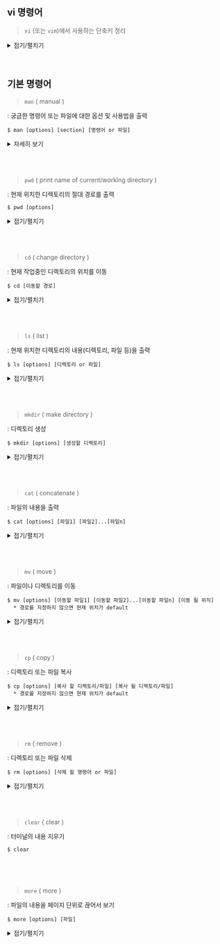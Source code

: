 ## vi 명령어
> `vi` (또는 `vim`)에서 사용하는 단축키 정리

<details><summary>접기/펼치기</summary>

- 모든 단축키는 `Esc 키`를 누른 `표준모드 진입 상태`에서 진행

1. `이동` 관련 단축키

    - 원하는 줄로 이동 :ㅤㅤ`: 줄 번호`ㅤㅤorㅤㅤ`줄 번호 G`

    - 파일의 맨 첫 줄로 이동 :ㅤㅤ `gg`

    - 파일의 맨 끝 줄로 이동 :ㅤㅤ`G`

    - 현재 줄의 첫 문자로 이동 :ㅤㅤ`^`ㅤㅤorㅤㅤ`Home 키`

    - 현재 줄의 마지막 문자로 이동 :ㅤㅤ`$`ㅤㅤorㅤㅤ`End 키`

<br>

2. `편집` 관련 단축키
   
    - 블록(영역) 지정:ㅤㅤ`v`

    - 멀티 커서 생성 :ㅤㅤ`Ctrl + v`ㅤㅤorㅤㅤ`Ctrl + q`

    - 복사 :ㅤㅤ`y`

    - 단어 잘라내기 :ㅤㅤ`x`

    - 블록 잘라내기 :ㅤㅤ`d`

    - 붙여넣기 :ㅤㅤ`p`

    - 되돌리기 :ㅤㅤ`u`

    - 앞으로가기 :ㅤㅤ`Ctrl + r`


</details><br><br>

## 기본 명령어
> `man`      ( manual )
<p>: 궁금한 명령어 또는 파일에 대한 옵션 및 사용법을 출력</p>

``` Linux
$ man [options] [section] [명령어 or 파일]
```
<details><summary>자세히 보기</summary>

``` Linux
* 사용법
  [Spacebar]: 한 페이지 밑으로 내려감
  [b]: 전 페이지로 올라감
  [화살표 위/아래]: 한 줄 단위로 이동
  [Enter]: 한 줄 밑으로 내림
  [k]: 한 줄 위로 올라감
  [h]: 도움말
  [/]+키워드: 키워드 검색 
  [q]: 나가기


* 주요 옵션
  -k : apropos(완전히 일치하지는 않아도 대략적으로 비슷한 단어)에 해당하는 메뉴얼 페이지 출력
  -f : 해당 키워드와 정확히 일치하는 메뉴얼 페이지 출력
  -w : 'man 키워드 실행 시 출력되는 메뉴얼 페이지'의 파일 경로를 출력
  -s : 특정 section을 지정할 때 사용, 보통 -s 입력안하고 '$ man 숫자 명령어'처럼 사용
```
</details>
<br><br><br>




>  `pwd` ( print name of current/working directory )
<p>: 현재 위치한 디렉토리의 절대 경로를 출력</p>

``` Linux
$ pwd [options]
```

<details><summary>접기/펼치기</summary>
  
``` Linux
* 사용 예시
  $ pwd
  >> /root/test

* 주요 옵션
  -L : 심볼릭 링크가 포함된 논리 경로 출력  (default)
  -P : 심볼릭 링크 없이 실제 물리 경로만 출력
```

</details><br><br><br>



> `cd`  ( change directory )
<p>: 현재 작업중인 디렉토리의 위치를 이동</p>

``` Linux
$ cd [이동할 경로]
```

<details><summary>접기/펼치기</summary>
  
``` Linux
* 사용법
  $ cd ..: 상위 디렉토리로 이동
  $ cd .: 현재 위치로 이동 (= 새로고침)
  $ cd -: 이전에 위치한 디렉토리로 이동 (= 뒤로가기)
  $ cd /: root 디렉토리로 이동
  $ cd ~: 홈 디렉토리로 이동
  $ cd .디렉토리: 숨겨진 디렉토리로 이동
```

</details><br><br><br>



> `ls`  ( list )
<p>: 현재 위치한 디렉토리의 내용(디렉토리, 파일 등)을 출력</p>

``` Linux
$ ls [options] [디렉토리 or 파일]
```

<details><summary>접기/펼치기</summary>

``` Linux
* 사용 예시
  $ ls
  >> test_script.sh

* 주요 옵션
  -l : 각 파일의 자세한 내용(모드, 링크 수, 소유자, 그룹, 크기(바이트), 최종 수정 시간) 출력   (ll 명령어와 동일)
      ex) $ ls -l    (또는 ll)
       >> -rwxr-xr-x 1 root root 32  1월 17 09:44 test_script.sh
  -a : 디렉토리의 숨겨진 항목까지 모두 출력
      ex) $ ls -a
       >> .  ..  .hidden_dir  .hidden_file.txt  test_script.sh
  -R : 하위 디렉토리의 파일까지 모두 출력
  -s : 각 항목의 크기를 kb 단위를 포함하여 출력
  -t : 최종 수정 시간을 기준으로 출력 (new >> old)
  -r : 역알파벳순으로 출력 
```

</details><br><br><br>



> `mkdir`  ( make directory )
<p>: 디렉토리 생성</p>

``` Linux
$ mkdir [options] [생성할 디렉토리]
```

<details><summary>접기/펼치기</summary>

``` Linux
* 주요 옵션
  -p : 상위 경로(디렉토리)도 함께 생성
      ex) $ mkdir -p test1/test2
  -v : 디렉토리를 생성하고 생성된 디렉토리에 대한 메시지 출력
      ex) $ mkdir -v test2
       >> mkdir: created directory `test2'
  -m : 디렉토리 생성 + 권한 설정 (default: 755)
```

</details><br><br><br>


> `cat`  ( concatenate )
<p>: 파일의 내용을 출력</p>

``` Linux
$ cat [options] [파일1] [파일2]...[파일n]
```

<details><summary>접기/펼치기</summary>

- 리다이렉션
![redirection](https://github.com/Kim-SeongSu/Self-study_and_Review/assets/104110605/8a44696d-84e2-4e00-b68c-43b33b81b29b)

``` Linux
* 리다이렉션 사용 예시

1. 파일 생성 및 덮어쓰기
  $ cat > test1.txt
    여기에 내용을 입력
    없는 파일이면 생성, 있는 파일이면 덮어쓰기
    다 입력하면 ctr + d로 종료
  $ cat > test1.txt
    >> 여기에 내용을 입력
       없는 파일이면 생성, 있는 파일이면 덮어쓰기
       다 입력하면 ctr + d로 종료


2. 파일 이어쓰기
  $ cat >> test1.txt
    한 줄 더 추가
  $ cat > test1.txt
    >> 여기에 내용을 입력
       없는 파일이면 생성, 있는 파일이면 덮어쓰기
       다 입력하면 ctr + d(EOF 키)로 종료
       한 줄 더 추가


3. 기존의 파일 여러개를 하나로 합쳐 새로운 파일 / 다른 파일 이어쓰기
  $ cat [파일1] [파일2] > [새로운 파일]
    : 새로운 파일에 두 파일 합치기      (3 = 1 2)
  $ cat [파일1] 더 추가하고싶은 내용 [파일2] > [파일3]
    : 파일3 파일1 더 추가하고싶은 내용 파일2 
  $ cat [파일1] [파일2] >> [파일3]
    : 파일3에 파일1과 파일2를 이어붙이기 (3 1 2 순)

---------------------------------------------------------------------------------------------------

* 주요 옵션
  -n : 줄 번호를 화면 왼쪽에 나타냄(비어있는 행도 포함 / -b는 비어있는 행 제외)
  -s : 두 줄 이상의 연속되는 빈 행을 1줄로 출력
  -A : -vET 옵션과 같은 효과
       -v : tab과 행 바꿈 문자(\r , ^M)를 제외한 제어 문자를 ^형태로 출력
       -E : 행마다 끝에 $ 출력
       -T : tab 문자를 출력
```

</details><br><br><br>



> `mv`  ( move )
<p>: 파일이나 디렉토리를 이동</p>

``` Linux
$ mv [options] [이동할 파일1] [이동할 파일2]...[이동할 파일n] [이동 될 위치]
  * 경로를 지정하지 않으면 현재 위치가 default
```

<details><summary>접기/펼치기</summary>

``` Linux
* 사용법
  $ mv [원래파일위치/이름] [파일위치/변경할이름] : 파일 또는 디렉토리명 변경

* 주요 옵션
  -r : 하위 디렉토리까지 전부 이동
  -n : 이동 될 위치에 같은 이름을 갖는 파일이 있을 경우, 덮어쓰기를 하지 않는다
  -b : 이동 될 위치에 같은 이름을 갖는 파일이 있을 경우, 백업 파일 생성
      ex) $ mv test1.txt /user/study/test2.txt
          $ ls
            >> ~test2.txt(원래 파일)  test2.txt(새로 이동한 파일)
  -f : 이동 될 위치에 같은 이름을 갖는 파일이 있을 경우, 강제로 덮어쓰기
  -i : 이동 될 위치에 같은 이름을 갖는 파일이 있을 경우, 덮어쓰기 여부 물어봄
```

</details><br><br><br>



> `cp`  ( copy )
<p>: 디렉토리 또는 파일 복사 </p>

``` Linux
$ cp [options] [복사 할 디렉토리/파일] [복사 될 디렉토리/파일]
  * 경로를 지정하지 않으면 현재 위치가 default
```

<details><summary>접기/펼치기</summary>

``` Linux
* 사용법
  $ cp [복사대상 1] [복사대상 2] ... [복사대상 n] [복사될 경로] : 해당 경로로 여러개 한번에 복사

* 주요 옵션
  -r : 하위 디렉토리까지 전부 복사
  -b : 복사 될 위치에 같은 이름을 갖는 파일이 있을 경우, 백업파일 생성
  -f : 복사 될 위치에 같은 이름을 갖는 파일이 있을 경우, 강제로 덮어쓰기
  -i : 복사 될 위치에 같은 이름을 갖는 파일이 있을 경우, 덮어쓰기 여부 물어봄
  -a : 원본 파일의 속성, 링크 정보까지 복사
  -p : 원본 파일의 모든 정보를 복사
```

</details><br><br><br>


> `rm`  ( remove )
<p>: 디렉토리 또는 파일 삭제 </p>

``` Linux
$ rm [options] [삭제 할 명령어 or 파일]
```

<details><summary>접기/펼치기</summary>

``` Linux
  
* 사용법
  $ rm [삭제 대상1] ... [삭제 대상 n] : n개 삭제
  $ rm *.txt : .txt로 끝나는 모든 파일 삭제
  $ rm -rf * : 현재 위치의 모든 파일 삭제

* 주요 옵션
  -f : 강제 삭제
  -r : 디렉토리 내부의 모든 파일도 삭제
  -d : 비어있는 디렉토리만 삭제
  -i : 삭제할 때 마다 삭제 여부 물어보기
  -v : 삭제되는 대상의 정보 출력


* rmdir 은 '비어있는' 디렉토리를 삭제하는 명령어로,
    rmdir -p /a/b/c 는 rmdir /a/b/c /a/b /a 와 같다.

```

</details><br><br><br>


> `clear`  ( clear )
<p>: 터미널의 내용 지우기 </p>

``` Linux
$ clear
```
<br><br><br>


> `more`  ( more )
<p>: 파일의 내용을 페이지 단위로 끊어서 보기</p>

``` Linux
$ more [options] [파일]
```

<details><summary>접기/펼치기</summary>

``` Linux
  
* 사용법
  [Spacebar] or [f]: 다음 페이지로 이동
  [b]: 이전 페이지로 이동
  [=]: 현재 줄 번호 표시
  [v]: vi 에디터로 실행
  [숫자 + z]: 숫자줄 만큼 다음으로 이동
  [q]: 나가기

  [/ + 키워드]: 키워드에 해당하는 문자열 찾기
  [n]: 다음으로 발견된 문자열 찾기
  [']: 이전에 발견된 문자열 찾기

* 주요 옵션
  -p : 페이지를 이동할 때, 화면을 이어서 출력하지 않고 새로고침으로 출력
  -숫자 : 입력한 숫자만큼 출력 줄 수 제한
  -s : 여러 줄의 공백 한 줄로 표시
```

</details><br><br><br>























<!--
> ``  (  )
<p>: </p>

``` Linux
$ man [options] [section] [명령어 or 파일]
```

<details><summary>접기/펼치기</summary>

``` Linux
* 사용 예시
  $ 
  >> 
  
* 사용법
  $ :

* 주요 옵션
  -k : 
      ex) $ ls -al
       >> .  ..  .hidden_dir  .hidden_file.txt  test_script.sh
```

</details><br><br><br>
-->
